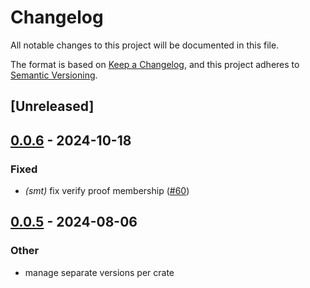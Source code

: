 # Changelog

All notable changes to this project will be documented in this file.

The format is based on [Keep a Changelog](https://keepachangelog.com/en/1.0.0/),
and this project adheres to [Semantic Versioning](https://semver.org/spec/v2.0.0.html).

## [Unreleased]

## [0.0.6](https://github.com/privacy-scaling-explorations/zk-kit.rust/compare/zk-kit-smt-v0.0.5...zk-kit-smt-v0.0.6) - 2024-10-18

### Fixed
- *(smt)* fix verify proof membership ([#60](https://github.com/privacy-scaling-explorations/zk-kit.rust/pull/60))

## [0.0.5](https://github.com/privacy-scaling-explorations/zk-kit.rust/compare/zk-kit-smt-v0.0.4...zk-kit-smt-v0.0.5) - 2024-08-06

### Other

- manage separate versions per crate
